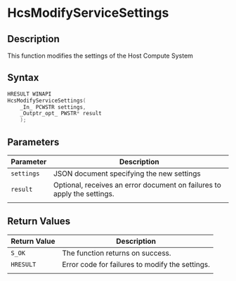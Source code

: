 # HcsModifyServiceSettings

## Description

This function modifies the settings of the Host Compute System

## Syntax

```cpp
HRESULT WINAPI
HcsModifyServiceSettings(
    _In_ PCWSTR settings,
    _Outptr_opt_ PWSTR* result
    );
```

## Parameters

|Parameter     |Description|
|---|---|
|`settings`| JSON document specifying the new settings|
|`result` | Optional, receives an error document on failures to apply the settings.|
|    |    |

## Return Values

|Return Value     |Description|
|---|---|
|`S_OK` | The function returns on success.|
|`HRESULT`| Error code for failures to modify the settings.|
|    |    |
